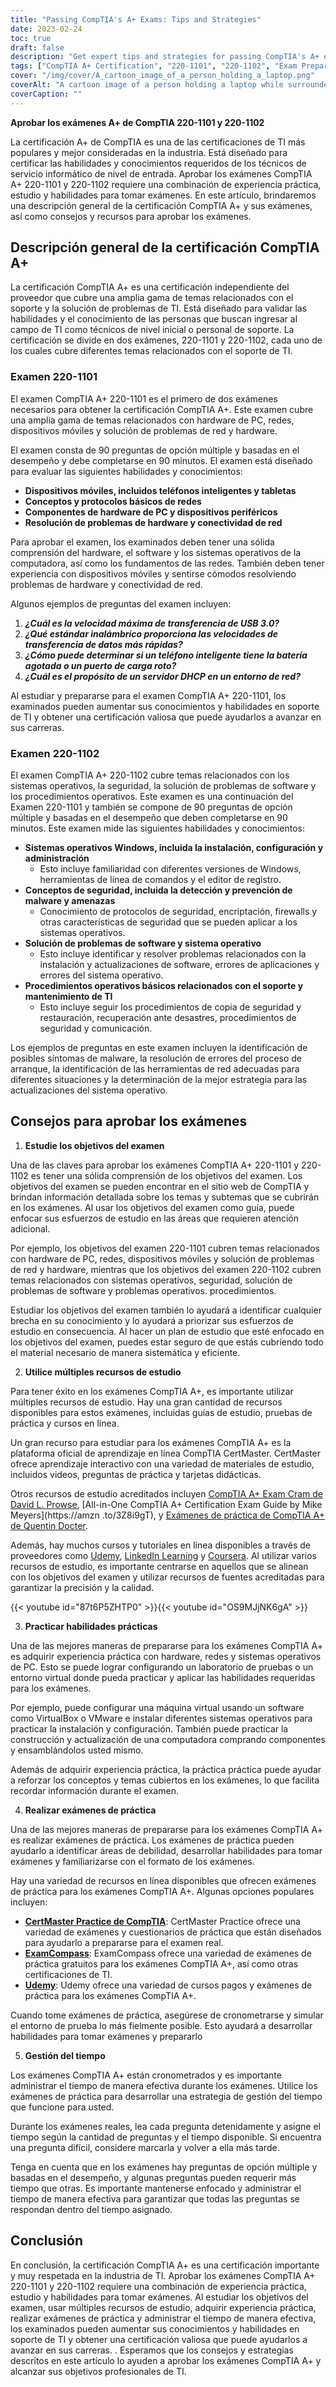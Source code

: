 ```yaml
---
title: "Passing CompTIA's A+ Exams: Tips and Strategies"
date: 2023-02-24
toc: true
draft: false
description: "Get expert tips and strategies for passing CompTIA's A+ exams, including essential acronyms, equipment knowledge, and common troubleshooting procedures."
tags: ["CompTIA A+ Certification", "220-1101", "220-1102", "Exam Preparation", "IT Certification", "IT Career", "Information Technology", "Test-Taking Strategies", "Study Tips", "Technical Skills", "Troubleshooting Techniques", "Hardware Components", "Software Installation", "Networking Concepts", "Security Principles", "Data Recovery", "Online Learning"]
cover: "/img/cover/A_cartoon_image_of_a_person_holding_a_laptop.png"
coverAlt: "A cartoon image of a person holding a laptop while surrounded by various computer hardware components and networking cables, with a thought bubble displaying a series of CompTIA A+ acronyms and troubleshooting procedures."
coverCaption: ""
---
```


 **Aprobar los exámenes A+ de CompTIA 220-1101 y 220-1102**
 
 La certificación A+ de CompTIA es una de las certificaciones de TI más populares y mejor consideradas en la industria. Está diseñado para certificar las habilidades y conocimientos requeridos de los técnicos de servicio informático de nivel de entrada. Aprobar los exámenes CompTIA A+ 220-1101 y 220-1102 requiere una combinación de experiencia práctica, estudio y habilidades para tomar exámenes. En este artículo, brindaremos una descripción general de la certificación CompTIA A+ y sus exámenes, así como consejos y recursos para aprobar los exámenes.
 
 ## Descripción general de la certificación CompTIA A+
 
 La certificación CompTIA A+ es una certificación independiente del proveedor que cubre una amplia gama de temas relacionados con el soporte y la solución de problemas de TI. Está diseñado para validar las habilidades y el conocimiento de las personas que buscan ingresar al campo de TI como técnicos de nivel inicial o personal de soporte. La certificación se divide en dos exámenes, 220-1101 y 220-1102, cada uno de los cuales cubre diferentes temas relacionados con el soporte de TI.
 
 ### Examen 220-1101
 
 El examen CompTIA A+ 220-1101 es el primero de dos exámenes necesarios para obtener la certificación CompTIA A+. Este examen cubre una amplia gama de temas relacionados con hardware de PC, redes, dispositivos móviles y solución de problemas de red y hardware.
 
 El examen consta de 90 preguntas de opción múltiple y basadas en el desempeño y debe completarse en 90 minutos. El examen está diseñado para evaluar las siguientes habilidades y conocimientos:
 
 - **Dispositivos móviles, incluidos teléfonos inteligentes y tabletas**
 - **Conceptos y protocolos básicos de redes**
 - **Componentes de hardware de PC y dispositivos periféricos**
 - **Resolución de problemas de hardware y conectividad de red**
 
 Para aprobar el examen, los examinados deben tener una sólida comprensión del hardware, el software y los sistemas operativos de la computadora, así como los fundamentos de las redes. También deben tener experiencia con dispositivos móviles y sentirse cómodos resolviendo problemas de hardware y conectividad de red.
 
 Algunos ejemplos de preguntas del examen incluyen:
 
 1. ***¿Cuál es la velocidad máxima de transferencia de USB 3.0?***
 2. ***¿Qué estándar inalámbrico proporciona las velocidades de transferencia de datos más rápidas?***
 3. ***¿Cómo puede determinar si un teléfono inteligente tiene la batería agotada o un puerto de carga roto?***
 4. ***¿Cuál es el propósito de un servidor DHCP en un entorno de red?***
 
 Al estudiar y prepararse para el examen CompTIA A+ 220-1101, los examinados pueden aumentar sus conocimientos y habilidades en soporte de TI y obtener una certificación valiosa que puede ayudarlos a avanzar en sus carreras.
 
 
 ### Examen 220-1102
 
 El examen CompTIA A+ 220-1102 cubre temas relacionados con los sistemas operativos, la seguridad, la solución de problemas de software y los procedimientos operativos. Este examen es una continuación del Examen 220-1101 y también se compone de 90 preguntas de opción múltiple y basadas en el desempeño que deben completarse en 90 minutos. Este examen mide las siguientes habilidades y conocimientos:
 
 - **Sistemas operativos Windows, incluida la instalación, configuración y administración**
   - Esto incluye familiaridad con diferentes versiones de Windows, herramientas de línea de comandos y el editor de registro.
 - **Conceptos de seguridad, incluida la detección y prevención de malware y amenazas**
   - Conocimiento de protocolos de seguridad, encriptación, firewalls y otras características de seguridad que se pueden aplicar a los sistemas operativos.
 - **Solución de problemas de software y sistema operativo**
   - Esto incluye identificar y resolver problemas relacionados con la instalación y actualizaciones de software, errores de aplicaciones y errores del sistema operativo.
 - **Procedimientos operativos básicos relacionados con el soporte y mantenimiento de TI**
   - Esto incluye seguir los procedimientos de copia de seguridad y restauración, recuperación ante desastres, procedimientos de seguridad y comunicación.
 
 Los ejemplos de preguntas en este examen incluyen la identificación de posibles síntomas de malware, la resolución de errores del proceso de arranque, la identificación de las herramientas de red adecuadas para diferentes situaciones y la determinación de la mejor estrategia para las actualizaciones del sistema operativo.
 
 ## Consejos para aprobar los exámenes
 
 1. **Estudie los objetivos del examen**
 
 Una de las claves para aprobar los exámenes CompTIA A+ 220-1101 y 220-1102 es tener una sólida comprensión de los objetivos del examen. Los objetivos del examen se pueden encontrar en el sitio web de CompTIA y brindan información detallada sobre los temas y subtemas que se cubrirán en los exámenes. Al usar los objetivos del examen como guía, puede enfocar sus esfuerzos de estudio en las áreas que requieren atención adicional.
 
 Por ejemplo, los objetivos del examen 220-1101 cubren temas relacionados con hardware de PC, redes, dispositivos móviles y solución de problemas de red y hardware, mientras que los objetivos del examen 220-1102 cubren temas relacionados con sistemas operativos, seguridad, solución de problemas de software y problemas operativos. procedimientos.
 
 Estudiar los objetivos del examen también lo ayudará a identificar cualquier brecha en su conocimiento y lo ayudará a priorizar sus esfuerzos de estudio en consecuencia. Al hacer un plan de estudio que esté enfocado en los objetivos del examen, puedes estar seguro de que estás cubriendo todo el material necesario de manera sistemática y eficiente.
 
 2. **Utilice múltiples recursos de estudio**
 
 Para tener éxito en los exámenes CompTIA A+, es importante utilizar múltiples recursos de estudio. Hay una gran cantidad de recursos disponibles para estos exámenes, incluidas guías de estudio, pruebas de práctica y cursos en línea.
 
 Un gran recurso para estudiar para los exámenes CompTIA A+ es la plataforma oficial de aprendizaje en línea CompTIA CertMaster. CertMaster ofrece aprendizaje interactivo con una variedad de materiales de estudio, incluidos videos, preguntas de práctica y tarjetas didácticas.
 
 Otros recursos de estudio acreditados incluyen [CompTIA A+ Exam Cram de David L. Prowse](https://amzn.to/3IFzAQG), [All-in-One CompTIA A+ Certification Exam Guide by Mike Meyers](https://amzn .to/3Z8i9gT), y [Exámenes de práctica de CompTIA A+ de Quentin Docter](https://amzn.to/3IDuQuN).
 
 Además, hay muchos cursos y tutoriales en línea disponibles a través de proveedores como [Udemy](https://www.udemy.com/), [LinkedIn Learning](https://www.linkedin.com/learning-login/) y [Coursera](https://www.coursera.org/). Al utilizar varios recursos de estudio, es importante centrarse en aquellos que se alinean con los objetivos del examen y utilizar recursos de fuentes acreditadas para garantizar la precisión y la calidad.
 
{{< youtube id="87t6P5ZHTP0" >}}{{< youtube id="OS9MJjNK6gA" >}}
 
 3. **Practicar habilidades prácticas**
 
 Una de las mejores maneras de prepararse para los exámenes CompTIA A+ es adquirir experiencia práctica con hardware, redes y sistemas operativos de PC. Esto se puede lograr configurando un laboratorio de pruebas o un entorno virtual donde pueda practicar y aplicar las habilidades requeridas para los exámenes.
 
 Por ejemplo, puede configurar una máquina virtual usando un software como VirtualBox o VMware e instalar diferentes sistemas operativos para practicar la instalación y configuración. También puede practicar la construcción y actualización de una computadora comprando componentes y ensamblándolos usted mismo.
 
 Además de adquirir experiencia práctica, la práctica práctica puede ayudar a reforzar los conceptos y temas cubiertos en los exámenes, lo que facilita recordar información durante el examen.
 
 4. **Realizar exámenes de práctica**
 
 Una de las mejores maneras de prepararse para los exámenes CompTIA A+ es realizar exámenes de práctica. Los exámenes de práctica pueden ayudarlo a identificar áreas de debilidad, desarrollar habilidades para tomar exámenes y familiarizarse con el formato de los exámenes.
 
 Hay una variedad de recursos en línea disponibles que ofrecen exámenes de práctica para los exámenes CompTIA A+. Algunas opciones populares incluyen:
 
 - [**CertMaster Practice de CompTIA**](https://www.comptia.org/training/certmaster-practice/a): CertMaster Practice ofrece una variedad de exámenes y cuestionarios de práctica que están diseñados para ayudarlo a prepararse para el examen real.
 - [**ExamCompass**](https://www.examcompass.com/): ExamCompass ofrece una variedad de exámenes de práctica gratuitos para los exámenes CompTIA A+, así como otras certificaciones de TI.
 - [**Udemy**](https://www.udemy.com/): Udemy ofrece una variedad de cursos pagos y exámenes de práctica para los exámenes CompTIA A+.
 
 Cuando tome exámenes de práctica, asegúrese de cronometrarse y simular el entorno de prueba lo más fielmente posible. Esto ayudará a desarrollar habilidades para tomar exámenes y prepararlo
 
 5. **Gestión del tiempo**
 
 Los exámenes CompTIA A+ están cronometrados y es importante administrar el tiempo de manera efectiva durante los exámenes. Utilice los exámenes de práctica para desarrollar una estrategia de gestión del tiempo que funcione para usted.
 
 Durante los exámenes reales, lea cada pregunta detenidamente y asigne el tiempo según la cantidad de preguntas y el tiempo disponible. Si encuentra una pregunta difícil, considere marcarla y volver a ella más tarde.
 
 Tenga en cuenta que en los exámenes hay preguntas de opción múltiple y basadas en el desempeño, y algunas preguntas pueden requerir más tiempo que otras. Es importante mantenerse enfocado y administrar el tiempo de manera efectiva para garantizar que todas las preguntas se respondan dentro del tiempo asignado.
 
 ## Conclusión
 En conclusión, la certificación CompTIA A+ es una certificación importante y muy respetada en la industria de TI. Aprobar los exámenes CompTIA A+ 220-1101 y 220-1102 requiere una combinación de experiencia práctica, estudio y habilidades para tomar exámenes. Al estudiar los objetivos del examen, usar múltiples recursos de estudio, adquirir experiencia práctica, realizar exámenes de práctica y administrar el tiempo de manera efectiva, los examinados pueden aumentar sus conocimientos y habilidades en soporte de TI y obtener una certificación valiosa que puede ayudarlos a avanzar en sus carreras. . Esperamos que los consejos y estrategias descritos en este artículo lo ayuden a aprobar los exámenes CompTIA A+ y alcanzar sus objetivos profesionales de TI.